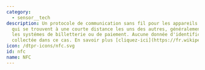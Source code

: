 ```yaml
---
category: 
  - sensor__tech
description: Un protocole de communication sans fil pour les appareils électroniques
  qui se trouvent à une courte distance les uns des autres, généralement utilisé dans
  les systémes de billetterie ou de paiement. Aucune donnée d'identification n'est
  collectée dans ce cas. En savoir plus [cliquez-ici](https://fr.wikipedia.org/wiki/Near-field_communication)
icon: /dtpr-icons/nfc.svg
id: nfc
name: NFC
---
```

